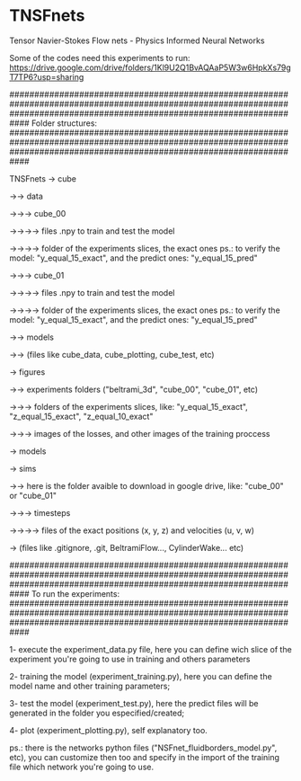 # TNSFnets
Tensor Navier-Stokes Flow nets - Physics Informed Neural Networks

Some of the codes need this experiments to run: https://drive.google.com/drive/folders/1Kl9U2Q1BvAQAaP5W3w6HpkXs79gT7TP6?usp=sharing

############################################################################################################################################################################
Folder structures:
############################################################################################################################################################################

TNSFnets
  -> cube
  
  ->-> data
  
  ->->-> cube_00
  
  ->->->-> files .npy to train and test the model
  
  ->->->-> folder of the experiments slices, the exact ones ps.: to verify the model: "y_equal_15_exact", and the predict ones: "y_equal_15_pred"
  
  ->->-> cube_01
  
  ->->->-> files .npy to train and test the model
  
  ->->->-> folder of the experiments slices, the exact ones ps.: to verify the model: "y_equal_15_exact", and the predict ones: "y_equal_15_pred"
  
  ->-> models
  
  ->-> (files like cube_data, cube_plotting, cube_test, etc)
  
  -> figures
  
  ->-> experiments folders ("beltrami_3d", "cube_00", "cube_01", etc)
  
  ->->-> folders of the experiments slices, like: "y_equal_15_exact", "z_equal_15_exact", "z_equal_10_exact"
  
  ->->-> images of the losses, and other images of the training proccess
  
  -> models
  
  -> sims
  
  ->-> here is the folder avaible to download in google drive, like: "cube_00" or "cube_01"
  
  ->->-> timesteps
  
  ->->->-> files of the exact positions (x, y, z) and velocities (u, v, w)
  
  -> (files like .gitignore, .git, BeltramiFlow..., CylinderWake... etc)
  
  
  ############################################################################################################################################################################
  To run the experiments:
  ############################################################################################################################################################################
  
  1- execute the experiment_data.py file, here you can define wich slice of the experiment you're going to use in training and others parameters
  
  2- training the model (experiment_training.py), here you can define the model name and other training parameters;
  
  3- test the model (experiment_test.py), here the predict files will be generated in the folder you especified/created;
  
  4- plot (experiment_plotting.py), self explanatory too.
  
  ps.: there is the networks python files ("NSFnet_fluidborders_model.py", etc), you can customize then too and specify in the import of the training file which network you're going to use.
